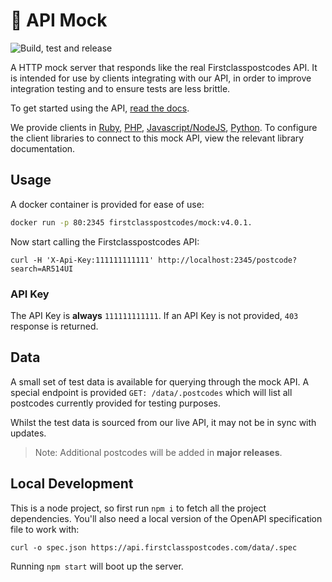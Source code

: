 # 🔀 API Mock

![Build, test and release](https://github.com/firstclasspostcodes/firstclasspostcodes-mock/workflows/Build,%20test%20and%20release/badge.svg)

A HTTP mock server that responds like the real Firstclasspostcodes API. It is intended for use by clients integrating with our API, in order to improve integration testing and to ensure tests are less brittle.

To get started using the API, [read the docs](https://docs.firstclasspostcodes.com).

We provide clients in [Ruby](https://github.com/firstclasspostcodes/firstclasspostcodes-ruby), [PHP](https://github.com/firstclasspostcodes/firstclasspostcodes-php), [Javascript/NodeJS](https://github.com/firstclasspostcodes/firstclasspostcodes-js), [Python](https://github.com/firstclasspostcodes/firstclasspostcodes-python). To configure the client libraries to connect to this mock API, view the relevant library documentation.

## Usage

A docker container is provided for ease of use:

```sh
docker run -p 80:2345 firstclasspostcodes/mock:v4.0.1.
```

Now start calling the Firstclasspostcodes API:

```
curl -H 'X-Api-Key:111111111111' http://localhost:2345/postcode?search=AR514UI
```

### API Key

The API Key is **always** `111111111111`. If an API Key is not provided, `403` response is returned. 

## Data

A small set of test data is available for querying through the mock API. A special endpoint is provided `GET: /data/.postcodes` which will list all postcodes currently provided for testing purposes.

Whilst the test data is sourced from our live API, it may not be in sync with updates.

> Note: Additional postcodes will be added in **major releases**.

## Local Development

This is a node project, so first run `npm i` to fetch all the project dependencies. You'll also need a local version of the OpenAPI specification file to work with:

```
curl -o spec.json https://api.firstclasspostcodes.com/data/.spec
```

Running `npm start` will boot up the server. 
